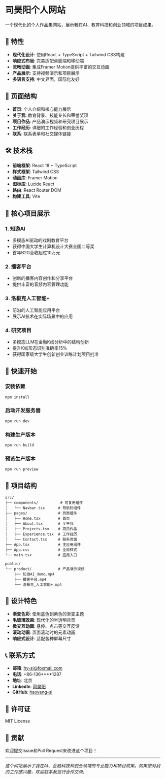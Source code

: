 # 司昊阳个人网站

一个现代化的个人作品集网站，展示我在AI、教育科技和创业领域的项目成果。

## 🚀 特性

- **现代化设计**: 使用React + TypeScript + Tailwind CSS构建
- **响应式布局**: 完美适配桌面端和移动端
- **流畅动画**: 集成Framer Motion提供丰富的交互动画
- **产品展示**: 支持视频演示和项目展示
- **多语言支持**: 中文界面，国际化友好

## 📱 页面结构

- **首页**: 个人介绍和核心能力展示
- **关于我**: 教育背景、技能专长和荣誉奖项
- **项目作品**: 产品演示视频和研究项目展示
- **工作经历**: 详细的工作经验和创业历程
- **联系**: 联系表单和社交媒体链接

## 🛠️ 技术栈

- **前端框架**: React 18 + TypeScript
- **样式框架**: Tailwind CSS
- **动画库**: Framer Motion
- **图标库**: Lucide React
- **路由**: React Router DOM
- **构建工具**: Vite

## 🎯 核心项目展示

### 1. 知游AI
- 多模态AI驱动的戏剧教育平台
- 获得中国大学生计算机设计大赛全国二等奖
- 首年B2G营收超过10万元

### 2. 播客平台
- 创新的播客内容创作和分享平台
- 提供丰富的音频内容管理功能

### 3. 洛极克人工智能+
- 前沿的人工智能应用平台
- 展示AI技术在实际场景中的应用

### 4. 研究项目
- 多模态LLM在金融K线分析中的结构创新
- 提升K线形态识别准确率15%
- 获得国家级大学生创新创业训练计划项目批准

## 🚀 快速开始

### 安装依赖
```bash
npm install
```

### 启动开发服务器
```bash
npm run dev
```

### 构建生产版本
```bash
npm run build
```

### 预览生产版本
```bash
npm run preview
```

## 📁 项目结构

```
src/
├── components/          # 可复用组件
│   └── Navbar.tsx      # 导航栏组件
├── pages/              # 页面组件
│   ├── Home.tsx        # 首页
│   ├── About.tsx       # 关于我
│   ├── Projects.tsx    # 项目作品
│   ├── Experience.tsx  # 工作经历
│   └── Contact.tsx     # 联系页面
├── App.tsx             # 主应用组件
├── App.css             # 全局样式
└── main.tsx            # 应用入口

public/
└── product/            # 产品演示视频
    ├── 知游AI_demo.mp4
    ├── 播客平台.mp4
    └── 洛极克_人工智能+.mp4
```

## 🎨 设计特色

- **渐变色彩**: 使用蓝色到紫色的渐变主题
- **毛玻璃效果**: 现代化的半透明背景
- **微交互动画**: 悬停、点击等交互反馈
- **滚动动画**: 页面滚动时的元素动画
- **响应式设计**: 适配各种屏幕尺寸

## 📞 联系方式

- **邮箱**: hy-si@foxmail.com
- **电话**: +86-136****1287
- **地址**: 北京
- **LinkedIn**: [司昊阳](https://www.linkedin.com/in/haoyang-si/)
- **GitHub**: [haoyang-si](https://github.com/haoyang-si)

## 📄 许可证

MIT License

## 🤝 贡献

欢迎提交Issue和Pull Request来改进这个项目！

---

*这个网站展示了我在AI、金融科技和创业领域的专业能力和项目成果。如果您对我的工作感兴趣，欢迎联系我进行合作交流。*
